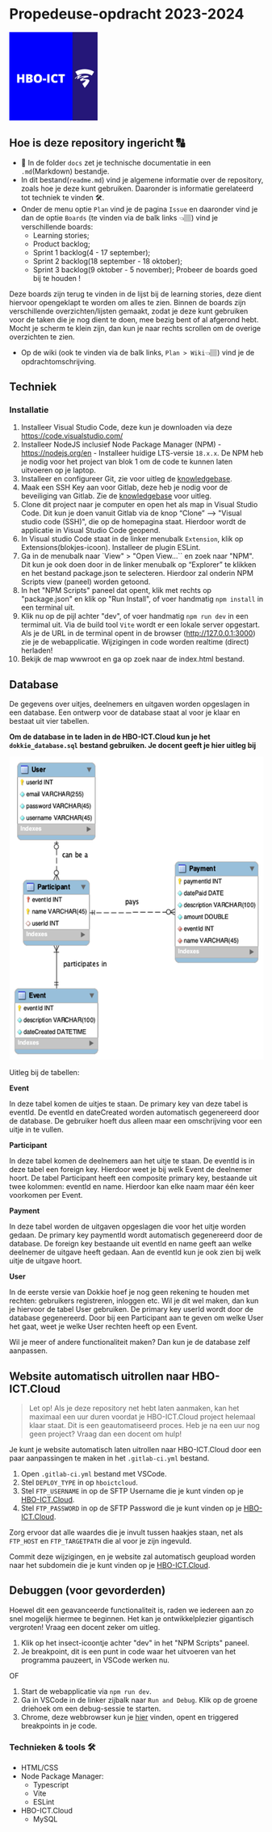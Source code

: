 # Propedeuse-opdracht 2023-2024

<img src="hbo-ict-logo.png" width="175" height="175" alt="HBO-ICT-LOGO">

## Hoe is deze repository ingericht 🔠

- 📄 In de folder `docs` zet je technische documentatie in een `.md`(Markdown) bestandje.
- In dit bestand(`readme.md`) vind je algemene informatie over de repository, zoals hoe je deze kunt gebruiken. Daaronder is informatie gerelateerd tot techniek te vinden 🛠.
- Onder de menu optie `Plan` vind je de pagina `Issue` en daaronder vind je dan de optie `Boards` (te vinden via de balk links 👈🏽) vind je verschillende boards: 
    - Learning stories;
    - Product backlog;
    - Sprint 1 backlog(4 - 17 september);
    - Sprint 2 backlog(18 september - 18 oktober);
    - Sprint 3 backlog(9 oktober - 5 november);
    Probeer de boards goed bij te houden !

Deze boards zijn terug te vinden in de lijst bij de learning stories, deze dient hiervoor opengeklapt te worden om alles te zien. Binnen de boards zijn verschillende overzichten/lijsten gemaakt, zodat je deze kunt gebruiken voor de taken die je nog dient te doen, mee bezig bent of al afgerond hebt. Mocht je scherm te klein zijn, dan kun je naar rechts scrollen om de overige overzichten te zien.

- Op de wiki (ook te vinden via de balk links, `Plan > Wiki`👈🏽) vind je de opdrachtomschrijving.

## Techniek

### Installatie

1. Installeer Visual Studio Code, deze kun je downloaden via  deze  https://code.visualstudio.com/
2. Installeer NodeJS inclusief Node Package Manager (NPM) - https://nodejs.org/en - Installeer huidige LTS-versie `18.x.x`. De NPM heb je nodig voor het project van blok 1 om de code te kunnen laten uitvoeren op je laptop.
3. Installeer en configureer Git, zie voor uitleg de [knowledgebase](https://knowledgebase.hbo-ict-hva.nl/1_beroepstaken/software/manage_and_control/git/installeren/git_installeren/).
4. Maak een SSH Key aan voor Gitlab, deze heb je nodig voor de beveiliging van Gitlab. Zie de [knowledgebase](https://knowledgebase.hbo-ict-hva.nl/1_beroepstaken/software/manage_and_control/git/installeren/git_installeren/#git-koppelen-aan-gitlab) voor uitleg.
5. Clone dit project naar je computer en open het als map in Visual Studio Code.
Dit kun je doen vanuit Gitlab via de knop “Clone” --> "Visual studio code (SSH)", die op de homepagina staat. Hierdoor wordt de applicatie in Visual Studio Code geopend.
1. In Visual studio Code staat in de linker menubalk `Extension`, klik op Extensions(blokjes-icoon). Installeer de plugin ESLint.
2. Ga in de menubalk naar `View" > "Open View...`` en zoek naar "NPM". Dit kun je ook doen door in de linker menubalk op “Explorer” te klikken en het bestand package.json te selecteren. Hierdoor zal onderin NPM Scripts view (paneel) worden getoond. 
3. In het "NPM Scripts" paneel dat opent, klik met rechts op "package.json" en klik op "Run Install", of voer handmatig `npm install` in een terminal uit.
4. Klik nu op de pijl achter "dev", of voer handmatig `npm run dev` in een termimal uit. Via de build tool `Vite` wordt er een lokale server opgestart. Als je de URL in de terminal opent in de browser (http://127.0.0.1:3000) zie
je de webapplicatie. Wijzigingen in code worden realtime (direct) herladen!
1.  Bekijk de map wwwroot en ga op zoek naar de index.html bestand.

## Database

De gegevens over uitjes, deelnemers en uitgaven worden opgeslagen in een database. Een ontwerp voor de database staat al voor je klaar en bestaat uit vier tabellen.

**Om de database in te laden in de HBO-ICT.Cloud kun je het `dokkie_database.sql` bestand gebruiken. Je docent geeft je hier uitleg bij**

<img src="database_design.png" width="600" height="600" alt="HBO-ICT-LOGO">

Uitleg bij de tabellen:

**Event**

In deze tabel komen de uitjes te staan. De primary key van deze tabel is eventId. De eventId en dateCreated worden automatisch gegenereerd door de database. De gebruiker hoeft dus alleen maar een omschrijving voor een uitje in te vullen.

**Participant**

In deze tabel komen de deelnemers aan het uitje te staan. De eventId is in deze tabel een foreign key. Hierdoor weet je bij welk Event de deelnemer hoort. 
De tabel Participant heeft een composite primary key, bestaande uit twee kolommen: eventId en name. Hierdoor kan elke naam maar één keer voorkomen per Event.

**Payment**

In deze tabel worden de uitgaven opgeslagen die voor het uitje worden gedaan. De primary key paymentId wordt automatisch gegenereerd door de database. De foreign key bestaande uit eventId en name geeft aan welke deelnemer de uitgave heeft gedaan. Aan de eventId kun je ook zien bij welk uitje de uitgave hoort.

**User**

In de eerste versie van Dokkie hoef je nog geen rekening te houden met rechten: gebruikers registreren, inloggen etc. Wil je dit wel maken, dan kun je hiervoor de tabel User gebruiken. De primary key userId wordt door de database gegenereerd. Door bij een Participant aan te geven om welke User het gaat, weet je welke User rechten heeft op een Event.

Wil je meer of andere functionaliteit maken? Dan kun je de database zelf aanpassen.

## Website automatisch uitrollen naar HBO-ICT.Cloud

> Let op! Als je deze repository net hebt laten aanmaken, kan het maximaal een uur duren voordat je HBO-ICT.Cloud project helemaal klaar staat. Dit is een geautomatiseerd proces. Heb je na een uur nog geen project? Vraag dan een docent om hulp!

Je kunt je website automatisch laten uitrollen naar HBO-ICT.Cloud door een paar aanpassingen te maken in het `.gitlab-ci.yml` bestand.

1. Open `.gitlab-ci.yml` bestand met VSCode.
2. Stel `DEPLOY_TYPE` in op `hboictcloud`.
3. Stel `FTP_USERNAME` in op de SFTP Username die je kunt vinden op je [HBO-ICT.Cloud](https://hbo-ict.cloud/).
4. Stel `FTP_PASSWORD` in op de SFTP Password die je kunt vinden op je [HBO-ICT.Cloud](https://hbo-ict.cloud/).

Zorg ervoor dat alle waardes die je invult tussen haakjes staan, net als `FTP_HOST` en `FTP_TARGETPATH` die al voor je zijn ingevuld.

Commit deze wijzigingen, en je website zal automatisch geupload worden naar het subdomein die je kunt vinden op je [HBO-ICT.Cloud](https://hbo-ict.cloud/).

## Debuggen (voor gevorderden)

Hoewel dit een geavanceerde functionaliteit is, raden we iedereen aan zo snel mogelijk hiermee te beginnen. Het kan je ontwikkelplezier gigantisch vergroten! Vraag een docent zeker om uitleg.

1. Klik op het insect-icoontje achter "dev" in het "NPM Scripts" paneel. 
2. Je breakpoint, dit is een punt in code waar het uitvoeren van het programma pauzeert, in VSCode werken nu.

OF

1. Start de webapplicatie via `npm run dev`.
2. Ga in VSCode in de linker zijbalk naar `Run and Debug`. Klik op de groene driehoek om een debug-sessie te starten. 
3. Chrome, deze webbrowser kun je [hier](https://www.google.com/chrome/) vinden, opent en triggered breakpoints in je code.

### Technieken & tools 🛠

- HTML/CSS
- Node Package Manager:
  - Typescript
  - Vite
  - ESLint
- HBO-ICT.Cloud
  - MySQL
